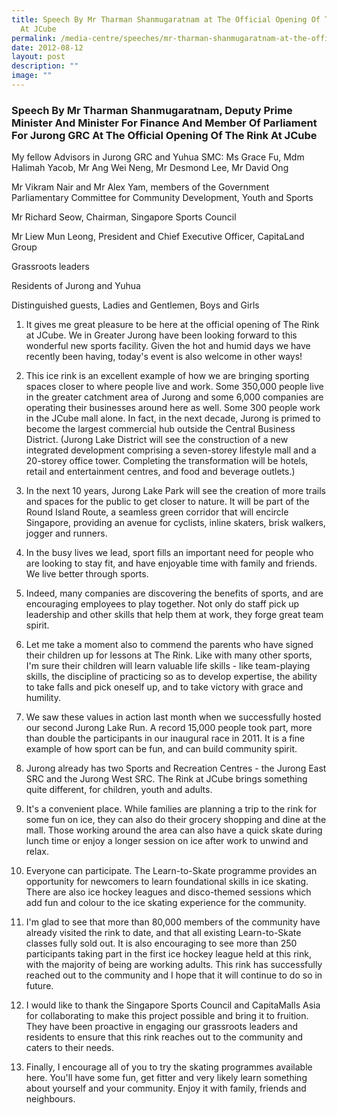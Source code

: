 ```yaml
---
title: Speech By Mr Tharman Shanmugaratnam at The Official Opening Of The Rink
  At JCube
permalink: /media-centre/speeches/mr-tharman-shanmugaratnam-at-the-official-opening-of-the-rink-at-jcube/
date: 2012-08-12
layout: post
description: ""
image: ""
---
```

### **Speech By Mr Tharman Shanmugaratnam, Deputy Prime Minister And Minister For Finance And Member Of Parliament For Jurong GRC At The Official Opening Of The Rink At JCube**

My fellow Advisors in Jurong GRC and Yuhua SMC: Ms Grace Fu, Mdm Halimah Yacob, Mr Ang Wei Neng, Mr Desmond Lee, Mr David Ong

Mr Vikram Nair and Mr Alex Yam, members of the Government Parliamentary Committee for Community Development, Youth and Sports

Mr Richard Seow, Chairman, Singapore Sports Council

Mr Liew Mun Leong, President and Chief Executive Officer, CapitaLand Group

Grassroots leaders

Residents of Jurong and Yuhua

Distinguished guests, Ladies and Gentlemen, Boys and Girls

1. It gives me great pleasure to be here at the official opening of The Rink at JCube. We in Greater Jurong have been looking forward to this wonderful new sports facility. Given the hot and humid days we have recently been having, today's event is also welcome in other ways!

2. This ice rink is an excellent example of how we are bringing sporting spaces closer to where people live and work. Some 350,000 people live in the greater catchment area of Jurong and some 6,000 companies are operating their businesses around here as well. Some 300 people work in the JCube mall alone. In fact, in the next decade, Jurong is primed to become the largest commercial hub outside the Central Business District. (Jurong Lake District will see the construction of a new integrated development comprising a seven-storey lifestyle mall and a 20-storey office tower. Completing the transformation will be hotels, retail and entertainment centres, and food and beverage outlets.)

3. In the next 10 years, Jurong Lake Park will see the creation of more trails and spaces for the public to get closer to nature. It will be part of the Round Island Route, a seamless green corridor that will encircle Singapore, providing an avenue for cyclists, inline skaters, brisk walkers, jogger and runners.

4. In the busy lives we lead, sport fills an important need for people who are looking to stay fit, and have enjoyable time with family and friends. We live better through sports.

5. Indeed, many companies are discovering the benefits of sports, and are encouraging employees to play together. Not only do staff pick up leadership and other skills that help them at work, they forge great team spirit.

6. Let me take a moment also to commend the parents who have signed their children up for lessons at The Rink. Like with many other sports, I'm sure their children will learn valuable life skills - like team-playing skills, the discipline of practicing so as to develop expertise, the ability to take falls and pick oneself up, and to take victory with grace and humility.

7. We saw these values in action last month when we successfully hosted our second Jurong Lake Run. A record 15,000 people took part, more than double the participants in our inaugural race in 2011. It is a fine example of how sport can be fun, and can build community spirit.

8. Jurong already has two Sports and Recreation Centres - the Jurong East SRC and the Jurong West SRC. The Rink at JCube brings something quite different, for children, youth and adults.

9. It's a convenient place. While families are planning a trip to the rink for some fun on ice, they can also do their grocery shopping and dine at the mall. Those working around the area can also have a quick skate during lunch time or enjoy a longer session on ice after work to unwind and relax.

10. Everyone can participate. The Learn-to-Skate programme provides an opportunity for newcomers to learn foundational skills in ice skating. There are also ice hockey leagues and disco-themed sessions which add fun and colour to the ice skating experience for the community.

11. I'm glad to see that more than 80,000 members of the community have already visited the rink to date, and that all existing Learn-to-Skate classes fully sold out. It is also encouraging to see more than 250 participants taking part in the first ice hockey league held at this rink, with the majority of being are working adults. This rink has successfully reached out to the community and I hope that it will continue to do so in future.

12. I would like to thank the Singapore Sports Council and CapitaMalls Asia for collaborating to make this project possible and bring it to fruition. They have been proactive in engaging our grassroots leaders and residents to ensure that this rink reaches out to the community and caters to their needs.

13. Finally, I encourage all of you to try the skating programmes available here. You'll have some fun, get fitter and very likely learn something about yourself and your community. Enjoy it with family, friends and neighbours.